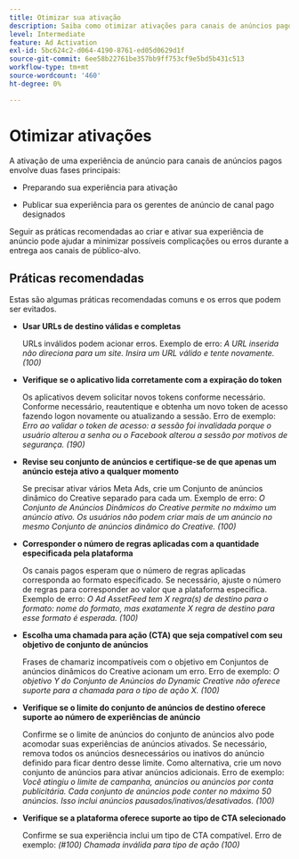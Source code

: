 ```yaml
---
title: Otimizar sua ativação
description: Saiba como otimizar ativações para canais de anúncios pagos de terceiros.
level: Intermediate
feature: Ad Activation
exl-id: 5bc624c2-d064-4190-8761-ed05d0629d1f
source-git-commit: 6ee58b22761be357bb9ff753cf9e5bd5b431c513
workflow-type: tm+mt
source-wordcount: '460'
ht-degree: 0%

---
```


# Otimizar ativações

A ativação de uma experiência de anúncio para canais de anúncios pagos envolve duas fases principais:

* Preparando sua experiência para ativação

* Publicar sua experiência para os gerentes de anúncio de canal pago designados

Seguir as práticas recomendadas ao criar e ativar sua experiência de anúncio pode ajudar a minimizar possíveis complicações ou erros durante a entrega aos canais de público-alvo.

## Práticas recomendadas

Estas são algumas práticas recomendadas comuns e os erros que podem ser evitados.

* **Usar URLs de destino válidas e completas**

  URLs inválidos podem acionar erros. Exemplo de erro: _A URL inserida não direciona para um site. Insira um URL válido e tente novamente. (100)_

* **Verifique se o aplicativo lida corretamente com a expiração do token**

  Os aplicativos devem solicitar novos tokens conforme necessário. Conforme necessário, reautentique e obtenha um novo token de acesso fazendo logon novamente ou atualizando a sessão. Erro de exemplo: _Erro ao validar o token de acesso: a sessão foi invalidada porque o usuário alterou a senha ou o Facebook alterou a sessão por motivos de segurança. (190)_

* **Revise seu conjunto de anúncios e certifique-se de que apenas um anúncio esteja ativo a qualquer momento**

  Se precisar ativar vários Meta Ads, crie um Conjunto de anúncios dinâmico do Creative separado para cada um. Exemplo de erro: _O Conjunto de Anúncios Dinâmicos do Creative permite no máximo um anúncio ativo. Os usuários não podem criar mais de um anúncio no mesmo Conjunto de anúncios dinâmico do Creative. (100)_

* **Corresponder o número de regras aplicadas com a quantidade especificada pela plataforma**

  Os canais pagos esperam que o número de regras aplicadas corresponda ao formato especificado.  Se necessário, ajuste o número de regras para corresponder ao valor que a plataforma especifica. Exemplo de erro: _O Ad AssetFeed tem X regra(s) de destino para o formato: nome do formato, mas exatamente X regra de destino para esse formato é esperada. (100)_

* **Escolha uma chamada para ação (CTA) que seja compatível com seu objetivo de conjunto de anúncios**

  Frases de chamariz incompatíveis com o objetivo em Conjuntos de anúncios dinâmicos do Creative acionam um erro. Erro de exemplo: _O objetivo Y do Conjunto de Anúncios do Dynamic Creative não oferece suporte para a chamada para o tipo de ação X. (100)_

* **Verifique se o limite do conjunto de anúncios de destino oferece suporte ao número de experiências de anúncio**

  Confirme se o limite de anúncios do conjunto de anúncios alvo pode acomodar suas experiências de anúncios ativados. Se necessário, remova todos os anúncios desnecessários ou inativos do anúncio definido para ficar dentro desse limite. Como alternativa, crie um novo conjunto de anúncios para ativar anúncios adicionais. Erro de exemplo: _Você atingiu o limite de campanha, anúncios ou anúncios por conta publicitária. Cada conjunto de anúncios pode conter no máximo 50 anúncios. Isso inclui anúncios pausados/inativos/desativados. (100)_

* **Verifique se a plataforma oferece suporte ao tipo de CTA selecionado**

  Confirme se sua experiência inclui um tipo de CTA compatível. Erro de exemplo: _(#100) Chamada inválida para tipo de ação (100)_
